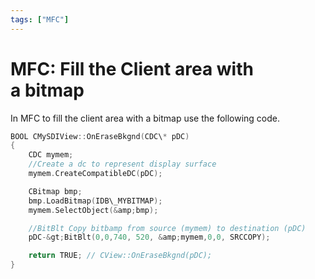 ```yaml
---
tags: ["MFC"]
---
```


# MFC: Fill the Client area with a bitmap

In MFC to fill the client area with a bitmap use the following code.

```cpp
BOOL CMySDIView::OnEraseBkgnd(CDC\* pDC)
{
    CDC mymem;
    //Create a dc to represent display surface
    mymem.CreateCompatibleDC(pDC);

    CBitmap bmp;
    bmp.LoadBitmap(IDB\_MYBITMAP);
    mymem.SelectObject(&amp;bmp);

    //BitBlt Copy bitbamp from source (mymem) to destination (pDC)
    pDC-&gt;BitBlt(0,0,740, 520, &amp;mymem,0,0, SRCCOPY);

    return TRUE; // CView::OnEraseBkgnd(pDC);
}
```

